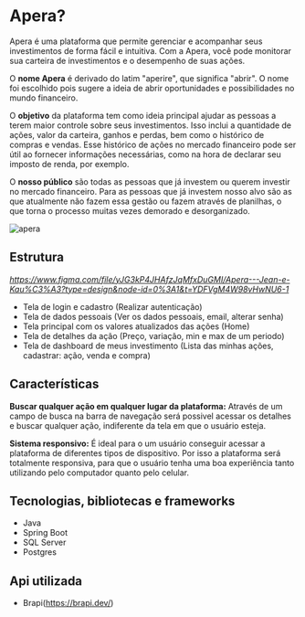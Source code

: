 # Apera?

Apera é uma plataforma que permite gerenciar e acompanhar seus investimentos de forma fácil e intuitiva.
Com a Apera, você pode monitorar sua carteira de investimentos e o desempenho de suas ações.

O **nome Apera** é derivado do latim "aperire", que significa "abrir". O nome foi escolhido pois sugere
a ideia de abrir oportunidades e possibilidades no mundo financeiro.

O **objetivo** da plataforma tem como ideia principal ajudar as pessoas a terem maior controle sobre seus investimentos.
Isso inclui a quantidade de ações, valor da carteira, ganhos e perdas, bem como o histórico de compras e vendas.
Esse histórico de ações no mercado financeiro pode ser útil ao fornecer informações necessárias, como na hora
de declarar seu imposto de renda, por exemplo.

O **nosso público** são todas as pessoas que já investem ou querem investir no mercado financeiro.
Para as pessoas que já investem nosso alvo são as que atualmente não fazem essa gestão ou fazem através de planilhas,
o que torna o processo muitas vezes demorado e desorganizado.

![apera](https://user-images.githubusercontent.com/102368879/236288398-5cda0451-3c8e-4555-a5ad-a5bac83636fd.png)

## Estrutura

*https://www.figma.com/file/yJG3kP4JHAfzJqMfxDuGMI/Apera---Jean-e-Kau%C3%A3?type=design&node-id=0%3A1&t=YDFVgM4W98vHwNU6-1*

- Tela de login e cadastro (Realizar autenticação)
- Tela de dados pessoais (Ver os dados pessoais, email, alterar senha)
- Tela principal com os valores atualizados das ações (Home)
- Tela de detalhes da ação (Preço, variação, min e max de um periodo)
- Tela de dashboard de meus investimento (Lista das minhas ações, cadastrar: ação, venda e compra)

## Características

**Buscar qualquer ação em qualquer lugar da plataforma:**
Através de um campo de busca na barra de navegação será possivel acessar os detalhes
e buscar qualquer ação, indiferente da tela em que o usuário esteja.

**Sistema responsivo:**
É ideal para o um usuário conseguir acessar a plataforma de diferentes tipos de dispositivo.
Por isso a plataforma será totalmente responsiva, para que o usuário tenha uma boa experiência tanto
utilizando pelo computador quanto pelo celular.

## Tecnologias, bibliotecas e frameworks

- Java
- Spring Boot
- SQL Server
- Postgres

## Api utilizada

- Brapi(https://brapi.dev/)
